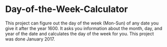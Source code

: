 # Day-of-the-Week-Calculator
This project can figure out the day of the week (Mon-Sun) of any date you give it after the year 1600. It asks you information about the month, day, and year of the date and 
calculates the day of the week for you. This project was done January 2017.
